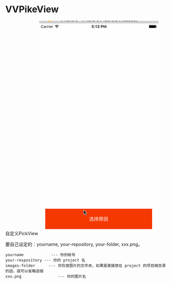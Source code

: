 # VVPikeView
自定义PickView
![image](https://github.com/Easyzhan/VVPikeView/blob/master/picker.gif)   

要自己设定的：yourname, your-repository, your-folder, xxx.png。

    yourname            --- 你的帐号
    your-respository --- 你的 project 名
    images-folder      --- 你存放图片的文件夹，如果是直接放在 project 的项目根目录的話，就可以省略這個
    xxx.png                --- 你的图片名
